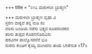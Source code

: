 +++
title = "೦೧೭ ಮರುಳಲಾ ಬ್ರಾಹ್ಮಣ"

+++
ಮರುಳಲಾ ಬ್ರಾಹ್ಮಣ ವೃಥಾ ವಿ  
ಸ್ತರಣ ವಾಕ್ಯವೆ ತನ್ನ ನುಡಿ ಸಂ  
ವರಿಸು ಬಂಡಿಯ ನಡೆಸು ಭಕ್ಷ್ಯವ ಸೂಪದಂಶಕವ   
ತರಿಸು ತುಪ್ಪದ ಕೊಡನನೊದವಿಸು         
ಹರವಿಗಳ ಪಾಲ್ಮೊಸರನೆನೆ ಭೂ     
ಸುರನು ಕುಂತಿಗೆ ಕೈಯ್ಯ ಮುಗಿದನು ತಾಯೆ ಬೇಡೆನುತ     ॥17॥
